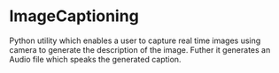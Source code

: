 # ImageCaptioning
Python utility which enables a user to capture real time images using camera to generate the description of the image. Futher it generates an Audio file which speaks the generated caption.
